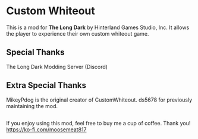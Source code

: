 ﻿# Custom Whiteout

This is a mod for **The Long Dark** by Hinterland Games Studio, Inc. It allows the player to experience their own custom whiteout game.

## Special Thanks
The Long Dark Modding Server (Discord)

## Extra Special Thanks
MikeyPdog is the original creator of CustomWhiteout.
ds5678 for previously maintaining the mod.

##
If you enjoy using this mod, feel free to buy me a cup of coffee.  Thank you!
https://ko-fi.com/moosemeat817
